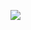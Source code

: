 ![](https://github-readme-stats.vercel.app/api?username=AlisonSarto&count_private=true&show_icons=true&hide=stars&include_all_commits=true&theme=tokyonight)
